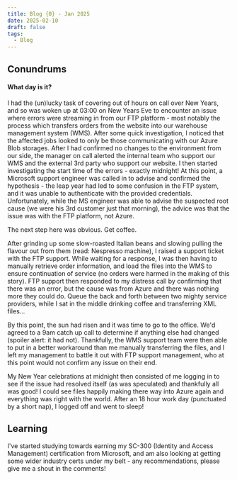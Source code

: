 ```yaml
---
title: Blog {0} - Jan 2025
date: 2025-02-10
draft: false
tags:
  - Blog
---
```

## Conundrums

#### What day is it?
I had the (un)lucky task of covering out of hours on call over New Years, and so was woken up at 03:00 on New Years Eve to encounter an issue where errors were streaming in from our FTP platform - most notably the process which transfers orders from the website into our warehouse management system (WMS). After some quick investigation, I noticed that the affected jobs looked to only be those communicating with our Azure Blob storages. 
After I had confirmed no changes to the environment from our side, the manager on call alerted the internal team who support our WMS and the external 3rd party who support our website. I then started investigating the start time of the errors - exactly midnight! At this point, a Microsoft support engineer was called in to advise and confirmed the hypothesis - the leap year had led to some confusion in the FTP system, and it was unable to authenticate with the provided credentials.
Unfortunately, while the MS engineer was able to advise the suspected root cause (we were his 3rd customer just that morning), the advice was that the issue was with the FTP platform, not Azure.

The next step here was obvious. Get coffee. 

After grinding up some slow-roasted Italian beans and slowing pulling the flavour out from them (read: Nespresso machine), I raised a support ticket with the FTP support. While waiting for a response, I was then having to manually retrieve order information, and load the files into the WMS to ensure continuation of service (no orders were harmed in the making of this story). FTP support then responded to my distress call by confirming that there was an error, but the cause was from Azure and there was nothing more they could do. Queue the back and forth between two mighty service providers, while I sat in the middle drinking coffee and transferring XML files...

By this point, the sun had risen and it was time to go to the office. We'd agreed to a 9am catch up call to determine if anything else had changed (spoiler alert: it had not). Thankfully, the WMS support team were then able to put in a better workaround than me manually transferring the files, and I left my management to battle it out with FTP support management, who at this point would not confirm any issue on their end.

My New Year celebrations at midnight then consisted of me logging in to see if the issue had resolved itself (as was speculated) and thankfully all was good! I could see files happily making there way into Azure again and everything was right with the world. After an 18 hour work day (punctuated by a short nap), I logged off and went to sleep!

## Learning

I've started studying towards earning my SC-300 (Identity and Access Management) certification from Microsoft, and am also looking at getting some wider industry certs under my belt - any recommendations, please give me a shout in the comments!